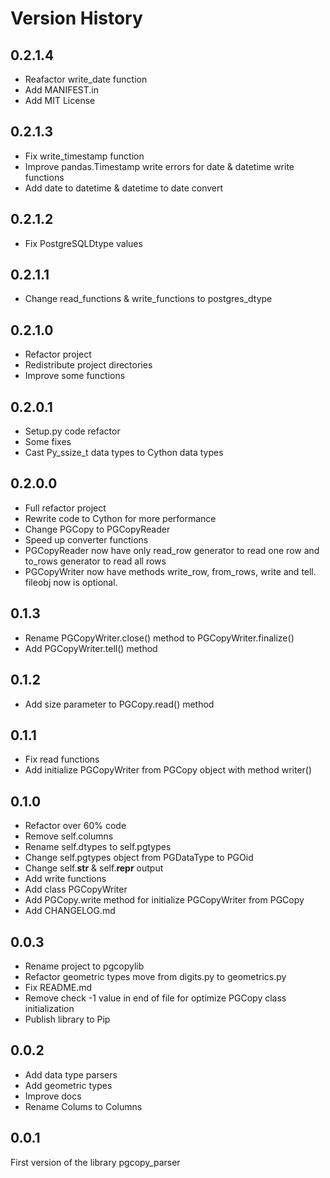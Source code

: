 # Version History

## 0.2.1.4

* Reafactor write_date function
* Add MANIFEST.in
* Add MIT License

## 0.2.1.3

* Fix write_timestamp function
* Improve pandas.Timestamp write errors for date & datetime write functions
* Add date to datetime & datetime to date convert

## 0.2.1.2

* Fix PostgreSQLDtype values

## 0.2.1.1

* Change read_functions & write_functions to postgres_dtype

## 0.2.1.0

* Refactor project
* Redistribute project directories
* Improve some functions

## 0.2.0.1

* Setup.py code refactor
* Some fixes
* Cast Py_ssize_t data types to Cython data types

## 0.2.0.0

* Full refactor project
* Rewrite code to Cython for more performance
* Change PGCopy to PGCopyReader
* Speed up converter functions
* PGCopyReader now have only read_row generator to read one row and to_rows generator to read all rows
* PGCopyWriter now have methods write_row, from_rows, write and tell. fileobj now is optional.

## 0.1.3

* Rename PGCopyWriter.close() method to PGCopyWriter.finalize()
* Add PGCopyWriter.tell() method

## 0.1.2

* Add size parameter to PGCopy.read() method

## 0.1.1

* Fix read functions
* Add initialize PGCopyWriter from PGCopy object with method writer()

## 0.1.0

* Refactor over 60% code
* Remove self.columns
* Rename self.dtypes to self.pgtypes
* Change self.pgtypes object from PGDataType to PGOid
* Change self.__str__ & self.__repr__ output
* Add write functions
* Add class PGCopyWriter
* Add PGCopy.write method for initialize PGCopyWriter from PGCopy
* Add CHANGELOG.md

## 0.0.3

* Rename project to pgcopylib
* Refactor geometric types move from digits.py to geometrics.py
* Fix README.md
* Remove check -1 value in end of file for optimize PGCopy class initialization
* Publish library to Pip

## 0.0.2

* Add data type parsers
* Add geometric types
* Improve docs
* Rename Colums to Columns

## 0.0.1

First version of the library pgcopy_parser
